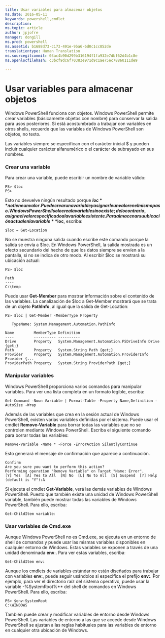 ```yaml
---
title: Usar variables para almacenar objetos
ms.date: 2016-05-11
keywords: powershell,cmdlet
description: 
ms.topic: article
author: jpjofre
manager: dongill
ms.prod: powershell
ms.assetid: b1688d73-c173-491e-9ba6-6d0c1cc852de
translationtype: Human Translation
ms.sourcegitcommit: 03ac4b90d299b316194f1fa932e7dbf62d4b1c8e
ms.openlocfilehash: c3bcf9dc6f70383e971d9c1ae75ec78860111de9

---
```


# Usar variables para almacenar objetos
Windows PowerShell funciona con objetos. Windows PowerShell permite crear variables (básicamente objetos con nombre) para conservar la salida para usos posteriores. Si está acostumbrado a trabajar con variables en otros shells, recuerde que las variables de Windows PowerShell son objetos, no texto.

Las variables siempre se especifican con el carácter inicial $ y pueden incluir cualquier carácter alfanumérico o el carácter de subrayado en sus nombres.

### Crear una variable
Para crear una variable, puede escribir un nombre de variable válido:

```
PS> $loc
PS>
```

Esto no devuelve ningún resultado porque **$loc** no tiene un valor. Puede crear una variable y asignarle un valor en el mismo paso. Windows PowerShell solo crea la variable si no existe; de lo contrario, asigna el valor especificado a la variable existente. Para almacenar su ubicación actual en la variable **$loc**, escriba:

```
$loc = Get-Location
```

No se muestra ninguna salida cuando escribe este comando porque la salida se envía a $loc. En Windows PowerShell, la salida mostrada es un efecto secundario del hecho de que los datos siempre se envíen a la pantalla, si no se indica de otro modo. Al escribir $loc se mostrará su ubicación actual:

```
PS> $loc

Path
----
C:\temp
```

Puede usar **Get\-Member** para mostrar información sobre el contenido de las variables. La canalización de $loc a Get\-Member mostrará que se trata de un objeto **PathInfo**, al igual que la salida de Get\-Location:

```
PS> $loc | Get-Member -MemberType Property

   TypeName: System.Management.Automation.PathInfo

Name         MemberType Definition
----         ---------- ----------
Drive        Property   System.Management.Automation.PSDriveInfo Drive {get;}
Path         Property   System.String Path {get;}
Provider     Property   System.Management.Automation.ProviderInfo Provider {...
ProviderPath Property   System.String ProviderPath {get;}
```

### Manipular variables
Windows PowerShell proporciona varios comandos para manipular variables. Para ver una lista completa en un formato legible, escriba:

```
Get-Command -Noun Variable | Format-Table -Property Name,Definition -AutoSize -Wrap
```

Además de las variables que crea en la sesión actual de Windows PowerShell, existen varias variables definidas por el sistema. Puede usar el cmdlet **Remove\-Variable** para borrar todas las variables que no se controlen mediante Windows PowerShell. Escriba el siguiente comando para borrar todas las variables:

```
Remove-Variable -Name * -Force -ErrorAction SilentlyContinue
```

Esto generará el mensaje de confirmación que aparece a continuación.

```
Confirm
Are you sure you want to perform this action?
Performing operation "Remove Variable" on Target "Name: Error".
[Y] Yes  [A] Yes to All  [N] No  [L] No to All  [S] Suspend  [?] Help
(default is "Y"):A
```

Si ejecuta el cmdlet **Get\-Variable**, verá las demás variables de Windows PowerShell. Puesto que también existe una unidad de Windows PowerShell variable, también puede mostrar todas las variables de Windows PowerShell. Para ello, escriba:

```
Get-ChildItem variable:
```

### Usar variables de Cmd.exe
Aunque Windows PowerShell no es Cmd.exe, se ejecuta en un entorno de shell de comandos y puede usar las mismas variables disponibles en cualquier entorno de Windows. Estas variables se exponen a través de una unidad denominada **env**:. Para ver estas variables, escriba:

```
Get-ChildItem env:
```

Aunque los cmdlets de variables estándar no están diseñados para trabajar con variables **env:**, puede seguir usándolos si especifica el prefijo **env:**. Por ejemplo, para ver el directorio raíz del sistema operativo, puede usar la variable \-%SystemRoot%** del shell de comandos en Windows PowerShell. Para ello, escriba:

```
PS> $env:SystemRoot
C:\WINDOWS
```

También puede crear y modificar variables de entorno desde Windows PowerShell. Las variables de entorno a las que se accede desde Windows PowerShell se ajustan a las reglas habituales para las variables de entorno en cualquier otra ubicación de Windows.




<!--HONumber=Jun16_HO4-->


